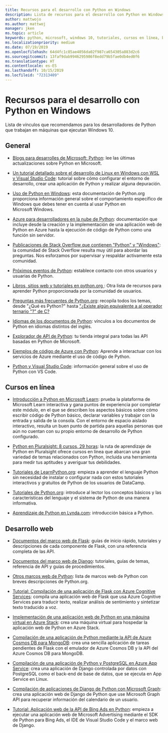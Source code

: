 ```yaml
---
title: Recursos para el desarrollo con Python en Windows
description: Lista de recursos para el desarrollo con Python en Windows.
author: mattwojo
ms.author: mattwoj
manager: jken
ms.topic: article
keywords: python, microsoft, windows 10, tutoriales, cursos en línea, blogs, eventos
ms.localizationpriority: medium
ms.date: 07/19/2019
ms.openlocfilehash: 64d4fc1c85ae4056da02f987ca654305a883d2c6
ms.sourcegitcommit: 13faf9dab9946295986f8edd79b5fae0db4ed0f6
ms.translationtype: HT
ms.contentlocale: es-ES
ms.lasthandoff: 10/15/2019
ms.locfileid: "72313409"
---
```

# <a name="resources-for-developing-with-python-on-windows"></a>Recursos para el desarrollo con Python en Windows

Lista de vínculos que recomendamos para los desarrolladores de Python que trabajan en máquinas que ejecutan Windows 10.

## <a name="general"></a>General

- [Blogs para desarrolles de Microsoft: Python](https://devblogs.microsoft.com/python/): lee las últimas actualizaciones sobre Python en Microsoft.

- [Un tutorial detallado sobre el desarrollo de Linux en Windows con WSL y Visual Studio Code](https://devblogs.microsoft.com/commandline/an-in-depth-tutorial-on-linux-development-on-windows-with-wsl-and-visual-studio-code/): tutorial sobre cómo configurar el entorno de desarrollo, crear una aplicación de Python y realizar alguna depuración.

- [Uso de Python en Windows](https://docs.python.org/3/using/windows.html): esta documentación de Python.org proporciona información general sobre el comportamiento específico de Windows que debes tener en cuenta al usar Python en Microsoft Windows.

- [Azure para desarrolladores en la nube de Python](https://docs.microsoft.com/azure/python/): documentación que incluye desde la creación y la implementación de una aplicación web de Python en Azure hasta la ejecución de código de Python como una función sin servidor.

- [Publicaciones de Stack Overflow que contienen "Python" y "Windows"](https://stackoverflow.com/questions/4750806/how-do-i-install-pip-on-windows/12476379): la comunidad de Stack Overflow resulta muy útil para abordar las preguntas. Nos esforzamos por supervisar y respaldar activamente esta comunidad.

- [Próximos eventos de Python](https://www.python.org/events/python-events): establece contacto con otros usuarios y usuarias de Python.

- [Libros, sitios web y tutoriales en python.org ](https://wiki.python.org/moin/BeginnersGuide/Programmers): Otra lista de recursos para aprender Python proporcionada por la comunidad de usuarios.

- [Preguntas más frecuentes de Python.org](https://docs.python.org/3/faq/): recopila todos los temas, desde "¿Qué es Python?" hasta ["¿Existe algún equivalente a al operador ternario "?" de C?](https://docs.python.org/3/faq/programming.html#is-there-an-equivalent-of-c-s-ternary-operator)

- [Idiomas de los documentos de Python](https://wiki.python.org/moin/Languages): vínculos a los documentos de Python en idiomas distintos del inglés.

- [Explorador de API de Python](https://docs.microsoft.com/python/api/?view=azure-python): tu tienda integral para todas las API basadas en Python de Microsoft.

- [Ejemplos de código de Azure con Python](https://azure.microsoft.com/en-us/resources/samples/?platform=python&sort=0): Aprende a interactuar con los servicios de Azure mediante el uso de código de Python.

- [Python y Visual Studio Code](https://code.visualstudio.com/docs/languages/python): información general sobre el uso de Python con VS Code.

## <a name="online-courses"></a>Cursos en línea

- [Introducción a Python en Microsoft Learn](https://docs.microsoft.com/en-us/learn/modules/intro-to-python/): prueba la plataforma de Microsoft Learn interactiva y gana puntos de experiencia por completar este módulo, en el que se describen los aspectos básicos sobre cómo escribir código de Python básico, declarar variables y trabajar con la entrada y salida de la consola. Con el entorno de espacio aislado interactivo, resulta un buen punto de partida para aquellas personas que aún no cuentan con su propio entorno de desarrollo de Python configurado.

- [Python en Pluralsight: 8 cursos, 29 horas](https://app.pluralsight.com/paths/skills/python): la ruta de aprendizaje de Python en Pluralsight ofrece cursos en línea que abarcan una gran variedad de temas relacionados con Python, incluida una herramienta para medir tus aptitudes y averiguar tus debilidades.

- [Tutoriales de LearnPython.org](https://www.learnpython.org/): empieza a aprender el lenguaje Python sin necesidad de instalar o configurar nada con estos tutoriales interactivos y gratuitos de Python de los usuarios de DataCamp.

- [Tutoriales de Python.org](https://docs.python.org/3/tutorial/index.html): introduce al lector los conceptos básicos y las características del lenguaje y el sistema de Python de una manera informativa.

- [Aprendizaje de Python en Lynda.com](https://www.lynda.com/Python-tutorials/Learning-Python/661773-2.html): introducción básica a Python.

## <a name="web-development"></a>Desarrollo web

- [Documentos del marco web de Flask](https://flask.palletsprojects.com/en/1.1.x/): guías de inicio rápido, tutoriales y descripciones de cada componente de Flask, con una referencia completa de las API.

- [Documentos del marco web de Django](https://docs.djangoproject.com/en/2.2/): tutoriales, guías de temas, referencia de API y guías de procedimientos.

- [Otros marcos web de Python](https://wiki.python.org/moin/WebFrameworks): lista de marcos web de Python con breves descripciones de Python.org.

- [Tutorial: Compilación de una aplicación de Flask con Azure Cognitive Services](https://docs.microsoft.com/azure/cognitive-services/translator/tutorial-build-flask-app-translation-synthesis): compila una aplicación web de Flask que usa Azure Cognitive Services para traducir texto, realizar análisis de sentimiento y sintetizar texto traducido a voz.

- [Implementación de una aplicación web de Python en una máquina virtual en Azure Stack](https://docs.microsoft.com/azure-stack/user/azure-stack-dev-start-howto-vm-python): crea una máquina virtual para hospedar la aplicación web de Python en Azure Stack.

- [Compilación de una aplicación de Python mediante la API de Azure Cosmos DB para MongoDB](https://docs.microsoft.com/azure/cosmos-db/create-mongodb-flask): crea una sencilla aplicación de tareas pendientes de Flask con el emulador de Azure Cosmos DB y la API del Azure Cosmos DB para MongoDB.

- [Compilación de una aplicación de Python y PostgreSQL en Azure App Service](https://docs.microsoft.com/azure/app-service/containers/tutorial-python-postgresql-app): crea una aplicación de Django controlada por datos con PostgreSQL como el back-end de base de datos, que se ejecuta en App Service en Linux.

- [Compilación de aplicaciones de Django de Python con Microsoft Graph](https://docs.microsoft.com/graph/tutorials/python): crea una aplicación web de Django de Python que use Microsoft Graph API para recuperar información del calendario de un usuario.

- [Tutorial: Aplicación web de la API de Bing Ads en Python](https://docs.microsoft.com/advertising/guides/walkthrough-web-application-python?view=bingads-13): empieza a ejecutar una aplicación web de Microsoft Advertising mediante el SDK de Python para Bing Ads, el IDE de Visual Studio Code y el marco web de Django.
